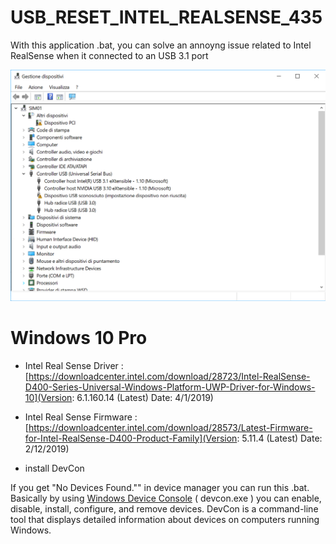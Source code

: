 # USB_RESET_INTEL_REALSENSE_435

With this application .bat, you can solve an annoyng issue related to Intel RealSense when it connected to an USB 3.1 port 

![Device Not Foud](1.png)

# Windows 10 Pro

- Intel Real Sense Driver  : [https://downloadcenter.intel.com/download/28723/Intel-RealSense-D400-Series-Universal-Windows-Platform-UWP-Driver-for-Windows-10](Version: 6.1.160.14 (Latest) Date: 4/1/2019)

- Intel Real Sense Firmware : [https://downloadcenter.intel.com/download/28573/Latest-Firmware-for-Intel-RealSense-D400-Product-Family](Version: 5.11.4 (Latest) Date: 2/12/2019)

- install DevCon

If you get "No Devices Found."" in device manager you can run this .bat. Basically by using [Windows Device Console](https://docs.microsoft.com/en-us/windows-hardware/drivers/devtest/devcon) ( devcon.exe ) you can enable, disable, install, configure, and remove devices.
DevCon is a command-line tool that displays detailed information about devices on computers running Windows.



